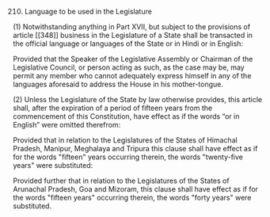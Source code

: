 210. Language to be used in the Legislature

(1) Notwithstanding anything in Part XVII, but subject to the provisions of article [[348]]  business in the Legislature of a State shall be transacted in the official language or languages of the State or in Hindi or in English:

Provided that the Speaker of the Legislative Assembly or Chairman of the Legislative Council, or person acting as such, as the case may be, may permit any member who cannot adequately express himself in any of the languages aforesaid to address the House in his mother-tongue.

(2) Unless the Legislature of the State by law otherwise provides, this article shall, after the expiration of a period of fifteen years from the commencement of this Constitution, have effect as if the words “or in English” were omitted therefrom:

Provided that in relation to the Legislatures of the States of Himachal Pradesh, Manipur, Meghalaya and Tripura this clause shall have effect as if for the words "fifteen" years occurring therein, the words "twenty-five years" were substituted:

Provided further that in relation to the Legislatures of the States of Arunachal Pradesh, Goa and Mizoram, this clause shall have effect as if for the words "fifteen years" occurring therein, the words "forty years" were substituted.


